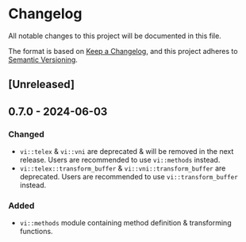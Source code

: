 # Changelog

All notable changes to this project will be documented in this file.

The format is based on [Keep a Changelog](https://keepachangelog.com/en/1.1.0/),
and this project adheres to [Semantic Versioning](https://semver.org/spec/v2.0.0.html).

## [Unreleased]

## 0.7.0 - 2024-06-03

### Changed

- `vi::telex` & `vi::vni` are deprecated & will be removed in the next release. Users are recommended to use `vi::methods` instead.
- `vi::telex::transform_buffer` & `vi::vni::transform_buffer` are deprecated. Users are recommended to use `vi::transform_buffer` instead.

### Added

- `vi::methods` module containing method definition & transforming functions.